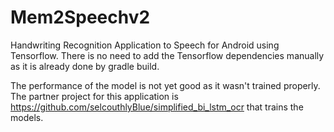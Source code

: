 # Mem2Speechv2
Handwriting Recognition Application to Speech for Android using Tensorflow. 
There is no need to add the Tensorflow dependencies manually as it is already done by gradle build.

The performance of the model is not yet good as it wasn't trained properly.
The partner project for this application is https://github.com/selcouthlyBlue/simplified_bi_lstm_ocr that trains the models.
